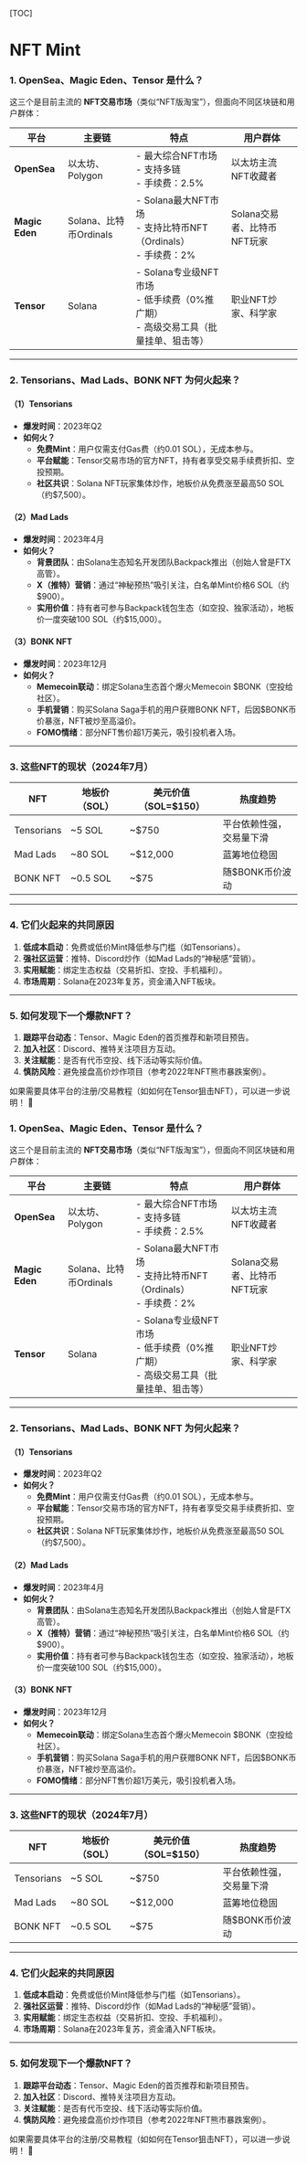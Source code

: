 [TOC]

# NFT Mint

### **1. OpenSea、Magic Eden、Tensor 是什么？**
这三个是目前主流的 **NFT交易市场**（类似“NFT版淘宝”），但面向不同区块链和用户群体：

| **平台**      | **主要链**       | **特点**                                                                 | **用户群体**              |
|-------------|----------------|------------------------------------------------------------------------|-----------------------|
| **OpenSea** | 以太坊、Polygon   | - 最大综合NFT市场<br>- 支持多链<br>- 手续费：2.5%                                       | 以太坊主流NFT收藏者         |
| **Magic Eden** | Solana、比特币Ordinals | - Solana最大NFT市场<br>- 支持比特币NFT（Ordinals）<br>- 手续费：2%                   | Solana交易者、比特币NFT玩家 |
| **Tensor**  | Solana          | - Solana专业级NFT市场<br>- 低手续费（0%推广期）<br>- 高级交易工具（批量挂单、狙击等）       | 职业NFT炒家、科学家         |

---

### **2. Tensorians、Mad Lads、BONK NFT 为何火起来？**
#### **（1）Tensorians**
- **爆发时间**：2023年Q2
- **如何火？**
  - **免费Mint**：用户仅需支付Gas费（约0.01 SOL），无成本参与。
  - **平台赋能**：Tensor交易市场的官方NFT，持有者享受交易手续费折扣、空投预期。
  - **社区共识**：Solana NFT玩家集体炒作，地板价从免费涨至最高50 SOL（约$7,500）。

#### **（2）Mad Lads**
- **爆发时间**：2023年4月
- **如何火？**
  - **背景团队**：由Solana生态知名开发团队Backpack推出（创始人曾是FTX高管）。
  - **X（推特）营销**：通过“神秘预热”吸引关注，白名单Mint价格6 SOL（约$900）。
  - **实用价值**：持有者可参与Backpack钱包生态（如空投、独家活动），地板价一度突破100 SOL（约$15,000）。

#### **（3）BONK NFT**
- **爆发时间**：2023年12月
- **如何火？**
  - **Memecoin联动**：绑定Solana生态首个爆火Memecoin $BONK（空投给社区）。
  - **手机营销**：购买Solana Saga手机的用户获赠BONK NFT，后因$BONK币价暴涨，NFT被炒至高溢价。
  - **FOMO情绪**：部分NFT售价超1万美元，吸引投机者入场。

---

### **3. 这些NFT的现状（2024年7月）**
| **NFT**      | 地板价（SOL） | 美元价值（SOL=$150） | 热度趋势       |
|-------------|------------|-------------------|-------------|
| Tensorians  | ~5 SOL     | ~$750             | 平台依赖性强，交易量下滑 |
| Mad Lads    | ~80 SOL    | ~$12,000          | 蓝筹地位稳固      |
| BONK NFT    | ~0.5 SOL   | ~$75              | 随$BONK币价波动  |

---

### **4. 它们火起来的共同原因**
1. **低成本启动**：免费或低价Mint降低参与门槛（如Tensorians）。
2. **强社区运营**：推特、Discord炒作（如Mad Lads的“神秘感”营销）。
3. **实用赋能**：绑定生态权益（交易折扣、空投、手机福利）。
4. **市场周期**：Solana在2023年复苏，资金涌入NFT板块。

---

### **5. 如何发现下一个爆款NFT？**
1. **跟踪平台动态**：Tensor、Magic Eden的首页推荐和新项目预告。
2. **加入社区**：Discord、推特关注项目方互动。
3. **关注赋能**：是否有代币空投、线下活动等实际价值。
4. **慎防风险**：避免接盘高价炒作项目（参考2022年NFT熊市暴跌案例）。

如果需要具体平台的注册/交易教程（如如何在Tensor狙击NFT），可以进一步说明！ 🚀

### **1. OpenSea、Magic Eden、Tensor 是什么？**
这三个是目前主流的 **NFT交易市场**（类似“NFT版淘宝”），但面向不同区块链和用户群体：

| **平台**      | **主要链**       | **特点**                                                                 | **用户群体**              |
|-------------|----------------|------------------------------------------------------------------------|-----------------------|
| **OpenSea** | 以太坊、Polygon   | - 最大综合NFT市场<br>- 支持多链<br>- 手续费：2.5%                                       | 以太坊主流NFT收藏者         |
| **Magic Eden** | Solana、比特币Ordinals | - Solana最大NFT市场<br>- 支持比特币NFT（Ordinals）<br>- 手续费：2%                   | Solana交易者、比特币NFT玩家 |
| **Tensor**  | Solana          | - Solana专业级NFT市场<br>- 低手续费（0%推广期）<br>- 高级交易工具（批量挂单、狙击等）       | 职业NFT炒家、科学家         |

---

### **2. Tensorians、Mad Lads、BONK NFT 为何火起来？**
#### **（1）Tensorians**
- **爆发时间**：2023年Q2
- **如何火？**
  - **免费Mint**：用户仅需支付Gas费（约0.01 SOL），无成本参与。
  - **平台赋能**：Tensor交易市场的官方NFT，持有者享受交易手续费折扣、空投预期。
  - **社区共识**：Solana NFT玩家集体炒作，地板价从免费涨至最高50 SOL（约$7,500）。

#### **（2）Mad Lads**
- **爆发时间**：2023年4月
- **如何火？**
  - **背景团队**：由Solana生态知名开发团队Backpack推出（创始人曾是FTX高管）。
  - **X（推特）营销**：通过“神秘预热”吸引关注，白名单Mint价格6 SOL（约$900）。
  - **实用价值**：持有者可参与Backpack钱包生态（如空投、独家活动），地板价一度突破100 SOL（约$15,000）。

#### **（3）BONK NFT**
- **爆发时间**：2023年12月
- **如何火？**
  - **Memecoin联动**：绑定Solana生态首个爆火Memecoin $BONK（空投给社区）。
  - **手机营销**：购买Solana Saga手机的用户获赠BONK NFT，后因$BONK币价暴涨，NFT被炒至高溢价。
  - **FOMO情绪**：部分NFT售价超1万美元，吸引投机者入场。

---

### **3. 这些NFT的现状（2024年7月）**
| **NFT**      | 地板价（SOL） | 美元价值（SOL=$150） | 热度趋势       |
|-------------|------------|-------------------|-------------|
| Tensorians  | ~5 SOL     | ~$750             | 平台依赖性强，交易量下滑 |
| Mad Lads    | ~80 SOL    | ~$12,000          | 蓝筹地位稳固      |
| BONK NFT    | ~0.5 SOL   | ~$75              | 随$BONK币价波动  |

---

### **4. 它们火起来的共同原因**
1. **低成本启动**：免费或低价Mint降低参与门槛（如Tensorians）。
2. **强社区运营**：推特、Discord炒作（如Mad Lads的“神秘感”营销）。
3. **实用赋能**：绑定生态权益（交易折扣、空投、手机福利）。
4. **市场周期**：Solana在2023年复苏，资金涌入NFT板块。

---

### **5. 如何发现下一个爆款NFT？**
1. **跟踪平台动态**：Tensor、Magic Eden的首页推荐和新项目预告。
2. **加入社区**：Discord、推特关注项目方互动。
3. **关注赋能**：是否有代币空投、线下活动等实际价值。
4. **慎防风险**：避免接盘高价炒作项目（参考2022年NFT熊市暴跌案例）。

如果需要具体平台的注册/交易教程（如如何在Tensor狙击NFT），可以进一步说明！ 🚀
